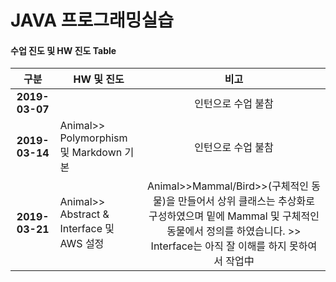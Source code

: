 JAVA 프로그래밍실습
============

#### 수업 진도 및 HW 진도 Table
|<center>**구분**</center>|<center>**HW 및 진도**</center>|<center>**비고**</center>|
|:----------:|:------------|:------------:|
|**2019-03-07**|    |인턴으로 수업 불참|
|**2019-03-14**|Animal>> Polymorphism 및 Markdown 기본|인턴으로 수업 불참|
|**2019-03-21**|Animal>> Abstract & Interface 및 AWS 설정|Animal>>Mammal/Bird>>(구체적인 동물)을 만들어서 상위 클래스는 추상화로 구성하였으며 밑에 Mammal 및 구체적인 동물에서 정의를 하였습니다. >> Interface는 아직 잘 이해를 하지 못하여서 작업中|
